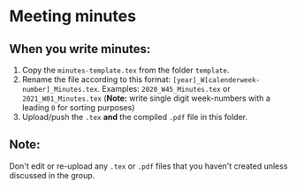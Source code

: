# Meeting minutes
## When you write minutes:
1. Copy the `minutes-template.tex` from the folder `template`.
2. Rename the file according to this format: `[year]_W[calenderweek-number]_Minutes.tex`. Examples: `2020_W45_Minutes.tex` or `2021_W01_Minutes.tex` (**Note:** write single digit week-numbers with a leading `0` for sorting purposes)
3. Upload/push the `.tex` **and** the compiled `.pdf` file in this folder.

## Note:
Don't edit or re-upload any `.tex` or `.pdf` files that you haven't created unless discussed in the group.
